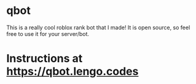 # qbot
This is a really cool roblox rank bot that I made! It is open source, so feel free to use it for your server/bot.
# Instructions at https://qbot.lengo.codes
